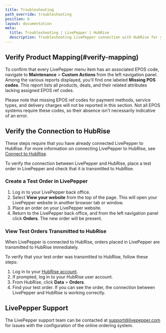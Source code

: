 ```yaml
---
title: Troubleshooting
path_override: troubleshooting
position: 6
layout: documentation
meta:
  title: Troubleshooting | LivePepper | HubRise
  description: Troubleshooting LivePepper connection with HubRise for your EPOS and other apps to work as a cohesive whole. Connect apps and synchronise your data.
---
```


## Verify Product Mapping(#verify-mapping)

To confirm that every LivePepper menu item has an associated EPOS code, navigate to **Maintenance** > **Custom Actions** from the left navigation panel. Among the various reports displayed, you'll find one labeled **Missing POS codes**. This report lists all products, deals, and their related attributes lacking assigned EPOS ref codes.

Please note that missing EPOS ref codes for payment methods, service types, and delivery charges will not be reported in this section. Not all EPOS systems require these codes, so their absence isn't necessarily indicative of an error.

## Verify the Connection to HubRise

These steps require that you have already connected LivePepper to HubRise. For more information on connecting LivePepper to HubRise, see [Connect to HubRise](/apps/livepepper/connect-hubrise/).

To verify the connection between LivePepper and HubRise, place a test order in LivePepper and check that it is transmitted to HubRise.

### Create a Test Order in LivePepper

1. Log in to your LivePepper back office.
1. Select **View your website** from the top of the page. This will open your LivePepper website in another browser tab or window.
1. Place an order on your LivePepper website.
1. Return to the LivePepper back office, and from the left navigation panel click **Orders**. The new order will be present.

### View Test Orders Transmitted to HubRise

When LivePepper is connected to HubRise, orders placed in LivePepper are transmitted to HubRise immediately.

To verify that your test order was transmitted to HubRise, follow these steps:

1. Log in to your [HubRise account](https://manager.hubrise.com).
1. If prompted, log in to your HubRise user account.
1. From HubRise, click **Data** > **Orders**.
1. Find your test order. If you can see the order, the connection between LivePepper and HubRise is working correctly.

## LivePepper Support

The LivePepper support team can be contacted at support@livepepper.com for issues with the configuration of the online ordering system.
